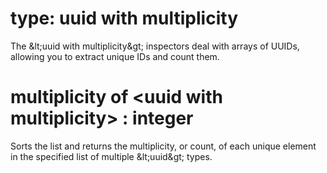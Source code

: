 # type: uuid with multiplicity

The &amp;lt;uuid with multiplicity&amp;gt; inspectors deal with arrays of UUIDs, allowing you to extract unique IDs and count them.

# multiplicity of &lt;uuid with multiplicity&gt; : integer

Sorts the list and returns the multiplicity, or count, of each unique element in the specified list of multiple &amp;lt;uuid&amp;gt; types.

